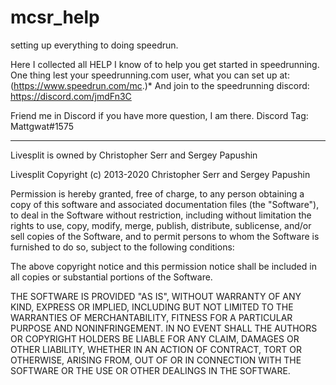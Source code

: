 # mcsr_help
setting up everything to doing speedrun.

Here I collected all HELP I know of to help you get started in speedrunning.
One thing lest your speedrunning.com user, what you can set up at: (https://www.speedrun.com/mc.)* And join to the speedrunning discord: https://discord.com/jmdFn3C



Friend me in Discord if you have more question, I am there.
Discord Tag: Mattgwat#1575


-----------------------------------------------------------
Livesplit is owned by Christopher Serr and Sergey Papushin

Livesplit Copyright (c) 2013-2020 Christopher Serr and Sergey Papushin


Permission is hereby granted, free of charge, to any person obtaining a copy of this software and associated documentation files 
(the "Software"), to deal in the Software without restriction, including without limitation the rights to use, copy, modify, merge,
publish, distribute, sublicense, and/or sell copies of the Software, and to permit persons to whom the Software is furnished to do so,
subject to the following conditions:

The above copyright notice and this permission notice shall be included in all copies or substantial portions of the Software.

THE SOFTWARE IS PROVIDED "AS IS", WITHOUT WARRANTY OF ANY KIND, EXPRESS OR IMPLIED, INCLUDING BUT NOT LIMITED TO THE WARRANTIES OF MERCHANTABILITY,
FITNESS FOR A PARTICULAR PURPOSE AND NONINFRINGEMENT. IN NO EVENT SHALL THE AUTHORS OR COPYRIGHT HOLDERS BE LIABLE FOR ANY CLAIM, DAMAGES OR OTHER
LIABILITY, WHETHER IN AN ACTION OF CONTRACT, TORT OR OTHERWISE, ARISING FROM, OUT OF OR IN CONNECTION WITH THE SOFTWARE OR THE USE OR OTHER DEALINGS IN THE SOFTWARE.
